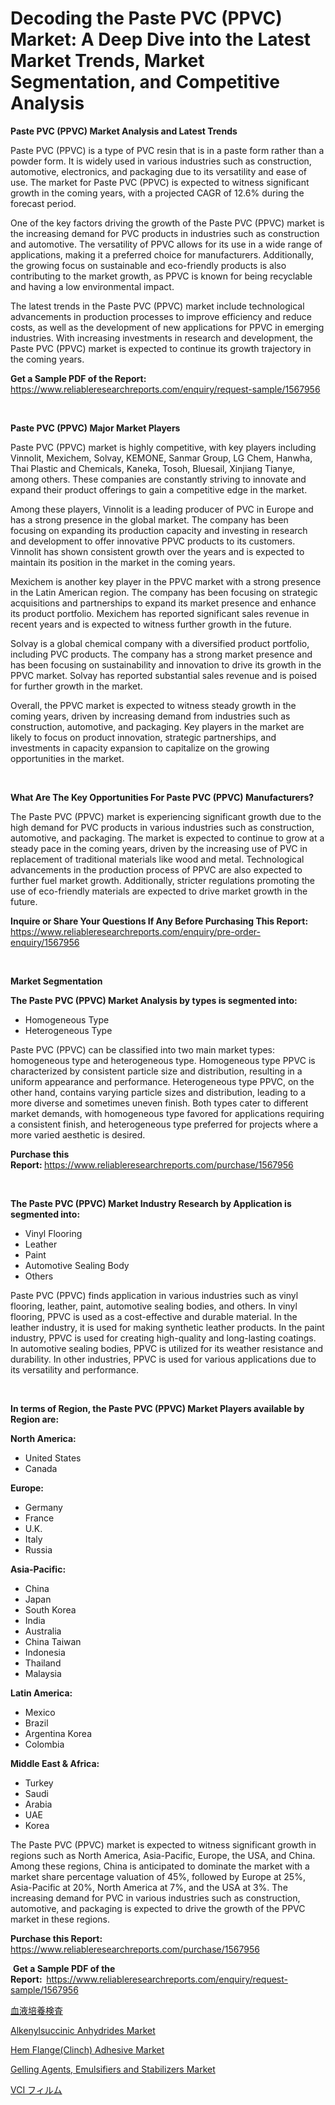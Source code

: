 <p><h1>Decoding the Paste PVC (PPVC) Market: A Deep Dive into the Latest Market Trends, Market Segmentation, and Competitive Analysis</h1></p><p><strong>Paste PVC (PPVC) Market Analysis and Latest Trends</strong></p>
<p><p>Paste PVC (PPVC) is a type of PVC resin that is in a paste form rather than a powder form. It is widely used in various industries such as construction, automotive, electronics, and packaging due to its versatility and ease of use. The market for Paste PVC (PPVC) is expected to witness significant growth in the coming years, with a projected CAGR of 12.6% during the forecast period.</p><p>One of the key factors driving the growth of the Paste PVC (PPVC) market is the increasing demand for PVC products in industries such as construction and automotive. The versatility of PPVC allows for its use in a wide range of applications, making it a preferred choice for manufacturers. Additionally, the growing focus on sustainable and eco-friendly products is also contributing to the market growth, as PPVC is known for being recyclable and having a low environmental impact.</p><p>The latest trends in the Paste PVC (PPVC) market include technological advancements in production processes to improve efficiency and reduce costs, as well as the development of new applications for PPVC in emerging industries. With increasing investments in research and development, the Paste PVC (PPVC) market is expected to continue its growth trajectory in the coming years.</p></p>
<p><strong>Get a Sample PDF of the Report:&nbsp;</strong> <a href="https://www.reliableresearchreports.com/enquiry/request-sample/1567956">https://www.reliableresearchreports.com/enquiry/request-sample/1567956</a></p>
<p>&nbsp;</p>
<p><strong>Paste PVC (PPVC) Major Market Players</strong></p>
<p><p>Paste PVC (PPVC) market is highly competitive, with key players including Vinnolit, Mexichem, Solvay, KEMONE, Sanmar Group, LG Chem, Hanwha, Thai Plastic and Chemicals, Kaneka, Tosoh, Bluesail, Xinjiang Tianye, among others. These companies are constantly striving to innovate and expand their product offerings to gain a competitive edge in the market.</p><p>Among these players, Vinnolit is a leading producer of PVC in Europe and has a strong presence in the global market. The company has been focusing on expanding its production capacity and investing in research and development to offer innovative PPVC products to its customers. Vinnolit has shown consistent growth over the years and is expected to maintain its position in the market in the coming years.</p><p>Mexichem is another key player in the PPVC market with a strong presence in the Latin American region. The company has been focusing on strategic acquisitions and partnerships to expand its market presence and enhance its product portfolio. Mexichem has reported significant sales revenue in recent years and is expected to witness further growth in the future.</p><p>Solvay is a global chemical company with a diversified product portfolio, including PVC products. The company has a strong market presence and has been focusing on sustainability and innovation to drive its growth in the PPVC market. Solvay has reported substantial sales revenue and is poised for further growth in the market.</p><p>Overall, the PPVC market is expected to witness steady growth in the coming years, driven by increasing demand from industries such as construction, automotive, and packaging. Key players in the market are likely to focus on product innovation, strategic partnerships, and investments in capacity expansion to capitalize on the growing opportunities in the market.</p></p>
<p>&nbsp;</p>
<p><strong>What Are The Key Opportunities For Paste PVC (PPVC) Manufacturers?</strong></p>
<p><p>The Paste PVC (PPVC) market is experiencing significant growth due to the high demand for PVC products in various industries such as construction, automotive, and packaging. The market is expected to continue to grow at a steady pace in the coming years, driven by the increasing use of PVC in replacement of traditional materials like wood and metal. Technological advancements in the production process of PPVC are also expected to further fuel market growth. Additionally, stricter regulations promoting the use of eco-friendly materials are expected to drive market growth in the future.</p></p>
<p><strong>Inquire or Share Your Questions If Any Before Purchasing This Report:</strong> <a href="https://www.reliableresearchreports.com/enquiry/pre-order-enquiry/1567956">https://www.reliableresearchreports.com/enquiry/pre-order-enquiry/1567956</a></p>
<p>&nbsp;</p>
<p><strong>Market Segmentation</strong></p>
<p><strong>The Paste PVC (PPVC) Market Analysis by types is segmented into:</strong></p>
<p><ul><li>Homogeneous Type</li><li>Heterogeneous Type</li></ul></p>
<p><p>Paste PVC (PPVC) can be classified into two main market types: homogeneous type and heterogeneous type. Homogeneous type PPVC is characterized by consistent particle size and distribution, resulting in a uniform appearance and performance. Heterogeneous type PPVC, on the other hand, contains varying particle sizes and distribution, leading to a more diverse and sometimes uneven finish. Both types cater to different market demands, with homogeneous type favored for applications requiring a consistent finish, and heterogeneous type preferred for projects where a more varied aesthetic is desired.</p></p>
<p><strong>Purchase this Report:&nbsp;</strong><a href="https://www.reliableresearchreports.com/purchase/1567956">https://www.reliableresearchreports.com/purchase/1567956</a></p>
<p>&nbsp;</p>
<p><strong>The Paste PVC (PPVC) Market Industry Research by Application is segmented into:</strong></p>
<p><ul><li>Vinyl Flooring</li><li>Leather</li><li>Paint</li><li>Automotive Sealing Body</li><li>Others</li></ul></p>
<p><p>Paste PVC (PPVC) finds application in various industries such as vinyl flooring, leather, paint, automotive sealing bodies, and others. In vinyl flooring, PPVC is used as a cost-effective and durable material. In the leather industry, it is used for making synthetic leather products. In the paint industry, PPVC is used for creating high-quality and long-lasting coatings. In automotive sealing bodies, PPVC is utilized for its weather resistance and durability. In other industries, PPVC is used for various applications due to its versatility and performance.</p></p>
<p>&nbsp;</p>
<p><strong>In terms of Region, the Paste PVC (PPVC) Market Players available by Region are:</strong></p>
<p>
    <p> <strong> North America: </strong>
        <ul>
            <li>United States</li>
            <li>Canada</li>
        </ul>
        </p> 
    <p> <strong> Europe: </strong>
        <ul>
            <li>Germany</li>
            <li>France</li>
            <li>U.K.</li>
            <li>Italy</li>
            <li>Russia</li>
        </ul>
        </p> 
    <p> <strong> Asia-Pacific: </strong>
        <ul>
            <li>China</li>
            <li>Japan</li>
            <li>South Korea</li>
            <li>India</li>
            <li>Australia</li>
            <li>China Taiwan</li>
            <li>Indonesia</li>
            <li>Thailand</li>
            <li>Malaysia</li>
        </ul>
        </p> 
    <p> <strong> Latin America: </strong>
        <ul>
            <li>Mexico</li>
            <li>Brazil</li>
            <li>Argentina Korea</li>
            <li>Colombia</li>
        </ul>
        </p> 
    <p> <strong> Middle East & Africa: </strong>
        <ul>
            <li>Turkey</li>
            <li>Saudi</li>
            <li>Arabia</li>
            <li>UAE</li>
            <li>Korea</li>
        </ul>
    </p>
    </p>
<p><p>The Paste PVC (PPVC) market is expected to witness significant growth in regions such as North America, Asia-Pacific, Europe, the USA, and China. Among these regions, China is anticipated to dominate the market with a market share percentage valuation of 45%, followed by Europe at 25%, Asia-Pacific at 20%, North America at 7%, and the USA at 3%. The increasing demand for PVC in various industries such as construction, automotive, and packaging is expected to drive the growth of the PPVC market in these regions.</p></p>
<p><strong>Purchase this Report: </strong><a href="https://www.reliableresearchreports.com/purchase/1567956">https://www.reliableresearchreports.com/purchase/1567956</a></p>
<p>&nbsp;<strong>Get a Sample PDF of the Report:&nbsp;&nbsp;</strong><a href="https://www.reliableresearchreports.com/enquiry/request-sample/1567956">https://www.reliableresearchreports.com/enquiry/request-sample/1567956</a></p>
<p><strong></strong></p>
<p><p><a href="https://github.com/vtbvgl20191192/Market-Research-Report-List-1/blob/main/334158683.md">血液培養検査</a></p><p><a href="https://issuu.com/reportprime-2/docs/alkenylsuccinic-anhydrides-market-size-2030.pptx">Alkenylsuccinic Anhydrides Market</a></p><p><a href="https://github.com/mbisetmhermsr/Market-Research-Report-List-1/blob/main/hem-flangeclinch-adhesive-market.md">Hem Flange(Clinch) Adhesive Market</a></p><p><a href="https://github.com/zjyglelu/Market-Research-Report-List-1/blob/main/gelling-agents-emulsifiers-and-stabilizers-market.md">Gelling Agents, Emulsifiers and Stabilizers Market</a></p><p><a href="https://github.com/avwofrml53535/Market-Research-Report-List-1/blob/main/471311982.md">VCI フィルム</a></p></p>